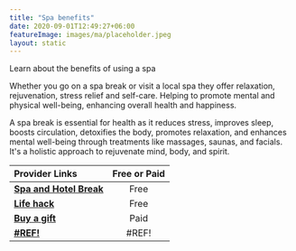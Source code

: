 ```yaml
---
title: "Spa benefits"
date: 2020-09-01T12:49:27+06:00
featureImage: images/ma/placeholder.jpeg
layout: static
---
```


Learn about the benefits of using a spa

Whether you go on a spa break or visit a local spa they offer relaxation, rejuvenation, stress relief and self-care. Helping to promote mental and physical well-being, enhancing overall health and happiness.

A spa break is essential for health as it reduces stress, improves sleep, boosts circulation, detoxifies the body, promotes relaxation, and enhances mental well-being through treatments like massages, saunas, and facials. It's a holistic approach to rejuvenate mind, body, and spirit.

| Provider Links      | Free or Paid  |  
| :-----------          | :--------------:      |  
| [**Spa and Hotel Break**](https://www.spaandhotelbreak.co.uk/blog/5-health-benefits-spa-break/) | Free | 
| [**Life hack**](https://www.lifehack.org/articles/lifestyle/10-irresistible-health-benefits-spa-baths.html) | Free  | 
| [**Buy a gift**](http://www.buyagift.co.uk) | Paid | 
| [**#REF!**](#REF!) | #REF! | 
  

<br/><br/>






